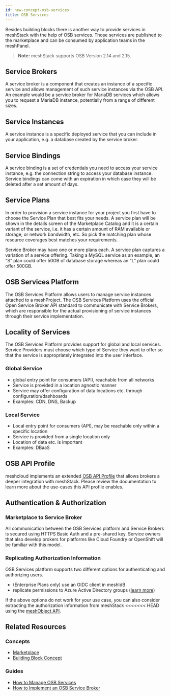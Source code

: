 ```yaml
---
id: new-concept-osb-services
title: OSB Services
---
```


Besides building blocks there is another way to provide services in meshStack with the help of OSB services. Those services are published to the marketplace and can be consumed by application teams in the meshPanel.

> **Note:** meshStack supports OSB Version 2.14 and 2.15.

## Service Brokers

A service broker is a component that creates an instance of a specific service and allows management of such service instances via the OSB API. An example would be a service broker for MariaDB services which allows you to request a MariaDB instance, potentially from a range of different sizes.

## Service Instances

A service instance is a specific deployed service that you can include in your application, e.g. a database created by the service broker.

## Service Bindings

A service binding is a set of credentials you need to access your service instance, e.g. the connection string to access your database instance. Service bindings can come with an expiration in which case they will be deleted after a set amount of days.

## Service Plans

In order to provision a service instance for your project you first have to choose the Service Plan that best fits your needs. A service plan will be shown in the details screen of the Marketplace Catalog and it is a certain variant of the service, i.e. it has a certain amount of RAM available or storage, or network bandwidth, etc. So pick the matching plan whose resource coverages best matches your requirements.

Service Broker may have one or more plans each. A service plan captures a variation of a service offering. Taking a MySQL service as an example, an “S” plan could offer 50GB of database storage whereas an “L” plan could offer 500GB.

## OSB Services Platform

The OSB Services Platform allows users to manage service instances attached to a meshProject. The OSB Services Platform uses the official Open Service Broker API standard to communicate with Service Brokers, which are responsible for the actual provisioning of service instances through their service implementation.

## Locality of Services

The OSB Services Platform provides support for global and local services. Service Providers must choose which type of Service they want to offer so that the service is appropriately integrated into the user interface.

### Global Service

- global entry point for consumers (API), reachable from all networks
- Service is provided in a location agnostic manner
- Service may offer configuration of data locations etc. through configuration/dashboards
- Examples: CDN, DNS, Backup

### Local Service

- Local entry point for consumers (API), may be reachable only within a specific location
- Service is provided from a single location only
- Location of data etc. is important
- Examples: DBaaS

## OSB API Profile

meshcloud implements an extended [OSB API Profile](meshstack.meshmarketplace.profile.md) that allows brokers a deeper integration with meshStack. Please review the documentation to learn more about the use-cases this API profile enables.

## Authentication & Authorization

### Marketplace to Service Broker

All communication between the OSB Services platform and Service Brokers is secured using HTTPS Basic Auth and a pre-shared key. Service owners that also develop brokers for platforms like Cloud Foundry or OpenShift will be familiar with this model.

### Replicating Authorization Information

OSB Services platform supports two different options for authenticating and authorizing users.

- (Enterprise Plans only) use an OIDC client in meshIdB
- replicate permissions to Azure Active Directory groups ([learn more](#aad-permission-replication))

If the above options do not work for your use case, you can also consider extracting the authorization information from meshStack
<<<<<<< HEAD
using the [meshObject API](pathname:///api/).

## Related Resources

### Concepts

- [Marketplace](new-concept-marketplace.md)
- [Building Block Concept](new-concept-buildingblock.md)

### Guides

- [How to Manage OSB Services](new-guide-how-to-manage-osb.md)
- [How to Implement an OSB Service Broker](new-guide-how-to-implement-osb.md)
